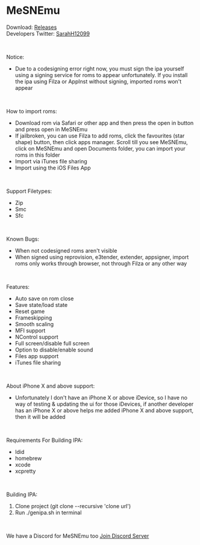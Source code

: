 # MeSNEmu

Download: [Releases](https://github.com/SarahH12099/MeSNEmu/releases) <br>
Developers Twitter: [SarahH12099](https://twitter.com/SarahH12099) <br>

<br>

Notice:<br>
- Due to a codesigning error right now, you must sign the ipa yourself using a signing service for roms to appear unfortunately. If you install the ipa using Filza or AppInst without signing, imported roms won't appear <br>

<br>

How to import roms:<br>
- Download rom via Safari or other app and then press the open in button and press open in MeSNEmu <br>
- If jailbroken, you can use Filza to add roms, click the favourites (star shape) button, then click apps manager. Scroll till you see MeSNEmu, click on MeSNEmu and open Documents folder, you can import your roms in this folder <br>
- Import via iTunes file sharing <br>
- Import using the iOS Files App <br>

<br>

Support Filetypes:<br>
- Zip <br>
- Smc <br>
- Sfc <br>

<br>

Known Bugs:<br>
- When not codesigned roms aren't visible <br>
- When signed using reprovision, e3tender, extender, appsigner, import roms only works through browser, not through Filza or any other way <br>

<br>

Features:<br>
- Auto save on rom close <br>
- Save state/load state <br>
- Reset game <br>
- Frameskipping <br>
- Smooth scaling <br>
- MFI support <br>
- NControl support <br>
- Full screen/disable full screen <br>
- Option to disable/enable sound <br>
- Files app support <br>
- iTunes file sharing <br>

<br>

About iPhone X and above support:<br>
- Unfortunately I don't have an iPhone X or above iDevice, so I have no way of testing & updating the ui for those iDevices, if another developer has an iPhone X or above helps me added iPhone X and above support, then it will be added <br>

<br>

Requirements For Building IPA:<br>
- ldid <br>
- homebrew <br>
- xcode <br>
- xcpretty <br>

<br>

Building IPA: 
1) Clone project (git clone --recursive 'clone url') <br>
2) Run ./genipa.sh in terminal <br>

<br>

We have a Discord for MeSNEmu too [Join Discord Server](https://discord.gg/Pnjd2xs)
